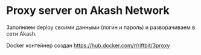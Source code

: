 
# Proxy server on Akash Network
Заполняем deploy своими данными (логин и пароль) и разворачиваем в сети Akash.

Docker контейнер создан https://hub.docker.com/r/riftbit/3proxy
